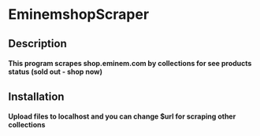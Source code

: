 # EminemshopScraper
<h2>Description</h2>
<h4>This program scrapes shop.eminem.com by collections for see products status (sold out - shop now)</h4>
<h2>Installation</h2>
<h4>Upload files to localhost and you can change $url for scraping other collections</h4>
